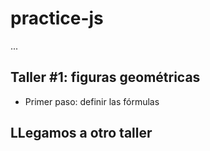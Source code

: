 # practice-js

...

## Taller #1: figuras geométricas

- Primer paso: definir las fórmulas


## LLegamos a otro taller